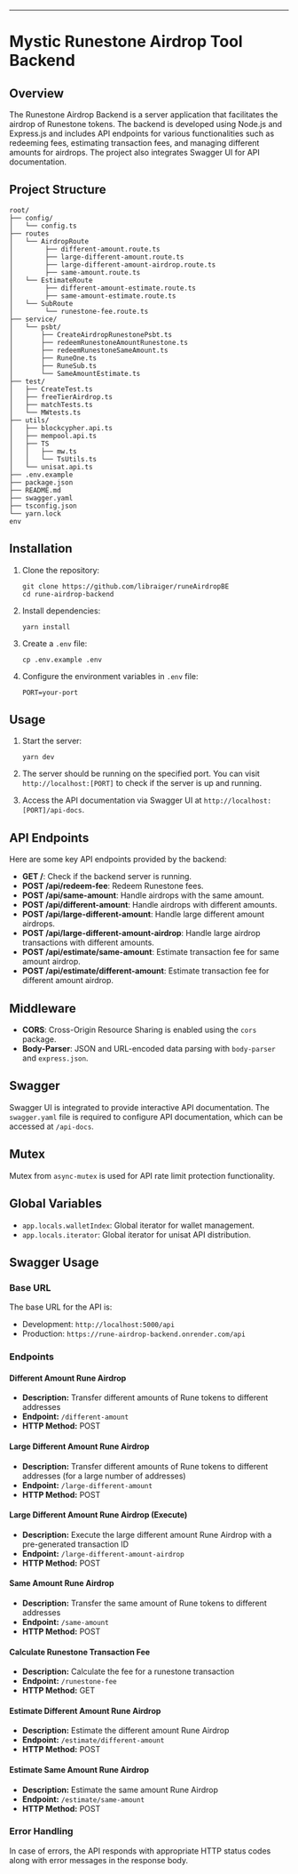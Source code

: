 ---

# Mystic Runestone Airdrop Tool Backend

## Overview

The Runestone Airdrop Backend is a server application that facilitates the airdrop of Runestone tokens. The backend is developed using Node.js and Express.js and includes API endpoints for various functionalities such as redeeming fees, estimating transaction fees, and managing different amounts for airdrops. The project also integrates Swagger UI for API documentation.

## Project Structure

```
root/
├── config/
│   └── config.ts
├── routes
│   └── AirdropRoute
│        ├── different-amount.route.ts
│        ├── large-different-amount.route.ts
│        ├── large-different-amount-airdrop.route.ts
│        ├── same-amount.route.ts
│   └── EstimateRoute
│        ├── different-amount-estimate.route.ts
│        ├── same-amount-estimate.route.ts
│   └── SubRoute
│        └── runestone-fee.route.ts
├── service/
│   └── psbt/
│       ├── CreateAirdropRunestonePsbt.ts
│       ├── redeemRunestoneAmountRunestone.ts
│       ├── redeemRunestoneSameAmount.ts
│       ├── RuneOne.ts
│       ├── RuneSub.ts
│       └── SameAmountEstimate.ts
├── test/
│   ├── CreateTest.ts
│   ├── freeTierAirdrop.ts
│   ├── matchTests.ts
│   └── MWtests.ts
├── utils/
│   ├── blockcypher.api.ts
│   ├── mempool.api.ts
│   ├── TS
│   │   ├── mw.ts
│   │   └── TsUtils.ts
│   └── unisat.api.ts
├── .env.example
├── package.json
├── README.md
├── swagger.yaml
├── tsconfig.json
└── yarn.lock
env
```

## Installation

1. Clone the repository:

   ```
   git clone https://github.com/libraiger/runeAirdropBE
   cd rune-airdrop-backend
   ```

2. Install dependencies:

   ```
   yarn install
   ```

3. Create a `.env` file:

   ```
   cp .env.example .env
   ```

4. Configure the environment variables in `.env` file:
   ```
   PORT=your-port
   ```

## Usage

1. Start the server:

   ```
   yarn dev
   ```

2. The server should be running on the specified port. You can visit `http://localhost:[PORT]` to check if the server is up and running.

3. Access the API documentation via Swagger UI at `http://localhost:[PORT]/api-docs`.

## API Endpoints

Here are some key API endpoints provided by the backend:

- **GET /**: Check if the backend server is running.
- **POST /api/redeem-fee**: Redeem Runestone fees.
- **POST /api/same-amount**: Handle airdrops with the same amount.
- **POST /api/different-amount**: Handle airdrops with different amounts.
- **POST /api/large-different-amount**: Handle large different amount airdrops.
- **POST /api/large-different-amount-airdrop**: Handle large airdrop transactions with different amounts.
- **POST /api/estimate/same-amount**: Estimate transaction fee for same amount airdrop.
- **POST /api/estimate/different-amount**: Estimate transaction fee for different amount airdrop.

## Middleware

- **CORS**: Cross-Origin Resource Sharing is enabled using the `cors` package.
- **Body-Parser**: JSON and URL-encoded data parsing with `body-parser` and `express.json`.

## Swagger

Swagger UI is integrated to provide interactive API documentation. The `swagger.yaml` file is required to configure API documentation, which can be accessed at `/api-docs`.

## Mutex

Mutex from `async-mutex` is used for API rate limit protection functionality.

## Global Variables

- `app.locals.walletIndex`: Global iterator for wallet management.
- `app.locals.iterator`: Global iterator for unisat API distribution.

## Swagger Usage

### Base URL

The base URL for the API is:

- Development: `http://localhost:5000/api`
- Production: `https://rune-airdrop-backend.onrender.com/api`

### Endpoints

#### Different Amount Rune Airdrop

- **Description:** Transfer different amounts of Rune tokens to different addresses
- **Endpoint:** `/different-amount`
- **HTTP Method:** POST

#### Large Different Amount Rune Airdrop

- **Description:** Transfer different amounts of Rune tokens to different addresses (for a large number of addresses)
- **Endpoint:** `/large-different-amount`
- **HTTP Method:** POST

#### Large Different Amount Rune Airdrop (Execute)

- **Description:** Execute the large different amount Rune Airdrop with a pre-generated transaction ID
- **Endpoint:** `/large-different-amount-airdrop`
- **HTTP Method:** POST

#### Same Amount Rune Airdrop

- **Description:** Transfer the same amount of Rune tokens to different addresses
- **Endpoint:** `/same-amount`
- **HTTP Method:** POST

#### Calculate Runestone Transaction Fee

- **Description:** Calculate the fee for a runestone transaction
- **Endpoint:** `/runestone-fee`
- **HTTP Method:** GET

#### Estimate Different Amount Rune Airdrop

- **Description:** Estimate the different amount Rune Airdrop
- **Endpoint:** `/estimate/different-amount`
- **HTTP Method:** POST

#### Estimate Same Amount Rune Airdrop

- **Description:** Estimate the same amount Rune Airdrop
- **Endpoint:** `/estimate/same-amount`
- **HTTP Method:** POST

### Error Handling

In case of errors, the API responds with appropriate HTTP status codes along with error messages in the response body.
